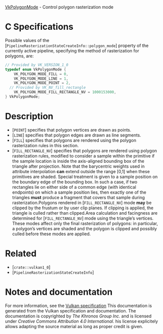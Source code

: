 [VkPolygonMode](https://www.khronos.org/registry/vulkan/specs/1.3-extensions/man/html/VkPolygonMode.html) - Control polygon rasterization mode

# C Specifications
Possible values of the
[`PipelineRasterizationStateCreateInfo::polygon_mode`] property of
the currently active pipeline, specifying the method of rasterization for
polygons, are:
```c
// Provided by VK_VERSION_1_0
typedef enum VkPolygonMode {
    VK_POLYGON_MODE_FILL = 0,
    VK_POLYGON_MODE_LINE = 1,
    VK_POLYGON_MODE_POINT = 2,
  // Provided by VK_NV_fill_rectangle
    VK_POLYGON_MODE_FILL_RECTANGLE_NV = 1000153000,
} VkPolygonMode;
```

# Description
- [`POINT`] specifies that polygon vertices are drawn as points.
- [`LINE`] specifies that polygon edges are drawn as line segments.
- [`FILL`] specifies that polygons are rendered using the polygon rasterization rules in this section.
- [`FILL_RECTANGLE_NV`] specifies that polygons are rendered using polygon rasterization rules, modified to consider a sample within the primitive if the sample location is inside the axis-aligned bounding box of the triangle after projection. Note that the barycentric weights used in attribute interpolation  **can**  extend outside the range [0,1] when these primitives are shaded. Special treatment is given to a sample position on the boundary edge of the bounding box. In such a case, if two rectangles lie on either side of a common edge (with identical endpoints) on which a sample position lies, then exactly one of the triangles  **must**  produce a fragment that covers that sample during rasterization.Polygons rendered in [`FILL_RECTANGLE_NV`] mode  **may**  be clipped by the frustum or by user clip planes. If clipping is applied, the triangle is culled rather than clipped.Area calculation and facingness are determined for [`FILL_RECTANGLE_NV`] mode using the triangle’s vertices.
These modes affect only the final rasterization of polygons: in particular,
a polygon’s vertices are shaded and the polygon is clipped and possibly
culled before these modes are applied.

# Related
- [`crate::vulkan1_0`]
- [`PipelineRasterizationStateCreateInfo`]

# Notes and documentation
For more information, see the [Vulkan specification](https://www.khronos.org/registry/vulkan/specs/1.3-extensions/html/vkspec.html)
This documentation is generated from the Vulkan specification and documentation.
The documentation is copyrighted by *The Khronos Group Inc.* and is licensed under *Creative Commons Attribution 4.0 International*.
his license explicitely allows adapting the source material as long as proper credit is given.
        